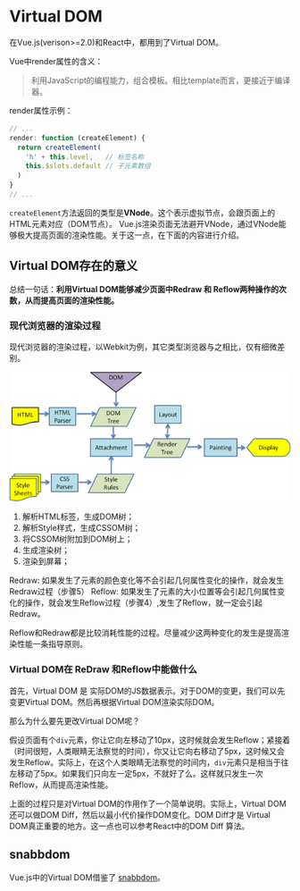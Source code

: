 # Virtual DOM

在Vue.js(verison>=2.0)和React中，都用到了Virtual DOM。

Vue中render属性的含义：
> 利用JavaScript的编程能力，组合模板。相比template而言，更接近于编译器。

render属性示例：

``` javascript
// ...
render: function (createElement) {
  return createElement(
    'h' + this.level,   // 标签名称
    this.$slots.default // 子元素数组
  )
}
// ...
```

`createElement`方法返回的类型是**VNode**。这个表示虚拟节点，会跟页面上的HTML元素对应（DOM节点）。 Vue.js渲染页面无法避开VNode，通过VNode能够极大提高页面的渲染性能。关于这一点，在下面的内容进行介绍。

## Virtual DOM存在的意义

总结一句话：**利用Virtual DOM能够减少页面中Redraw 和 Reflow两种操作的次数，从而提高页面的渲染性能。**


### 现代浏览器的渲染过程

现代浏览器的渲染过程，以Webkit为例，其它类型浏览器与之相比，仅有细微差别。

![broswer render workflow](/assets/broswer-render-workflow.png)



1. 解析HTML标签，生成DOM树；
2. 解析Style样式，生成CSSOM树；
3. 将CSSOM树附加到DOM树上；
4. 生成渲染树；
5. 渲染到屏幕；

Redraw: 如果发生了元素的颜色变化等不会引起几何属性变化的操作，就会发生Redraw过程（步骤5）
Reflow: 如果发生了元素的大小位置等会引起几何属性变化的操作，就会发生Reflow过程（步骤4）,发生了Reflow，就一定会引起Redraw。

Reflow和Redraw都是比较消耗性能的过程。尽量减少这两种变化的发生是提高渲染性能一条指导原则。


### Virtual DOM在 ReDraw 和Reflow中能做什么
首先，Virtual DOM 是 实际DOM的JS数据表示。对于DOM的变更，我们可以先变更Virtual DOM。然后再根据Virtual DOM渲染实际DOM。

那么为什么要先更改Virtual DOM呢？

假设页面有个`div`元素，你让它向左移动了10px，这时候就会发生Reflow；紧接着（时间很短，人类眼睛无法察觉的时间），你又让它向右移动了5px，这时候又会发生Reflow。实际上，在这个人类眼睛无法察觉的时间内，`div`元素只是相当于往左移动了5px。如果我们只向左一定5px，不就好了么。这样就只发生一次Reflow，从而提高渲染性能。


上面的过程只是对Virtual DOM的作用作了一个简单说明。实际上，Virtual DOM还可以做DOM Diff，然后以最小代价操作DOM变化。DOM Diff才是 Virtual DOM真正重要的地方。这一点也可以参考React中的DOM Diff 算法。



## snabbdom

Vue.js中的Virtual DOM借鉴了 [snabbdom](https://github.com/snabbdom/snabbdom)。